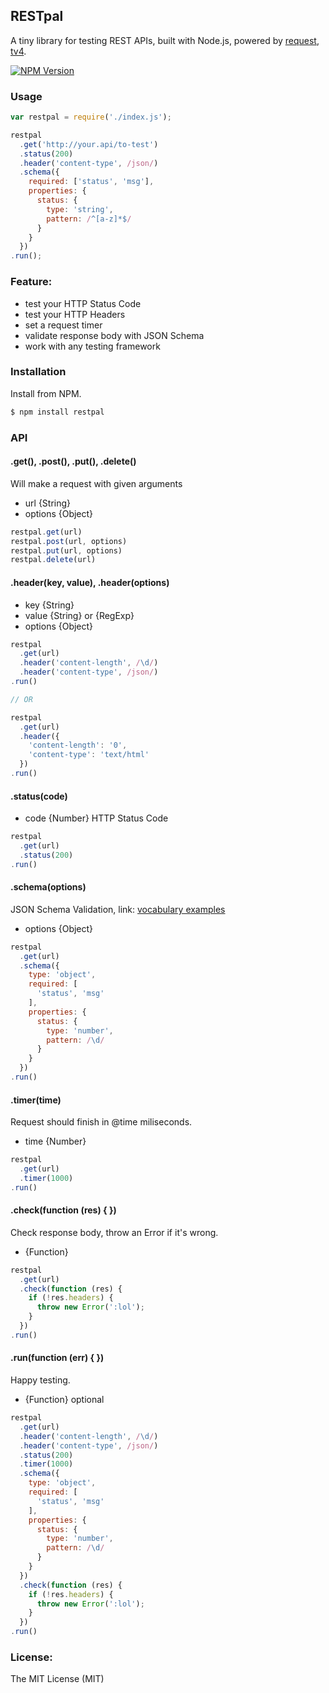 ## RESTpal

A tiny library for testing REST APIs, built with Node.js, powered by [request](https://www.npmjs.org/package/request), [tv4](https://github.com/geraintluff/tv4).

  [![NPM Version](https://img.shields.io/npm/v/restpal.svg?style=flat)](https://www.npmjs.org/package/restpal)

### Usage

```js
var restpal = require('./index.js');

restpal
  .get('http://your.api/to-test')
  .status(200)
  .header('content-type', /json/)
  .schema({
    required: ['status', 'msg'],
    properties: {
      status: {
        type: 'string',
        pattern: /^[a-z]*$/
      }
    }
  })
.run();
```

### Feature:

- test your HTTP Status Code
- test your HTTP Headers
- set a request timer
- validate response body with JSON Schema
- work with any testing framework

### Installation

Install from NPM.

```sh
$ npm install restpal
```

### API

#### .get(), .post(), .put(), .delete()

Will make a request with given arguments

- url {String}
- options {Object}

```js
restpal.get(url)
restpal.post(url, options)
restpal.put(url, options)
restpal.delete(url)
```

#### .header(key, value), .header(options) 

- key {String}
- value {String} or {RegExp}
- options {Object}

```js
restpal
  .get(url)
  .header('content-length', /\d/)
  .header('content-type', /json/)
.run()

// OR

restpal
  .get(url)
  .header({
    'content-length': '0',
    'content-type': 'text/html'
  })
.run()
```

#### .status(code)

- code {Number} HTTP Status Code

```js
restpal
  .get(url)
  .status(200)
.run()
```

#### .schema(options)

JSON Schema Validation, link: [vocabulary examples](http://json-schema.org/examples.html)

- options {Object} 

```js
restpal
  .get(url)
  .schema({
    type: 'object',
    required: [
      'status', 'msg'
    ],
    properties: {
      status: {
        type: 'number',
        pattern: /\d/
      }
    }
  })
.run()
```

#### .timer(time)

Request should finish in @time miliseconds.

- time {Number} 

```js
restpal
  .get(url)
  .timer(1000)
.run()
```

#### .check(function (res) { })

Check response body, throw an Error if it's wrong.

- {Function}

```js
restpal
  .get(url)
  .check(function (res) {
    if (!res.headers) {
      throw new Error(':lol');
    }
  })
.run()
```

#### .run(function (err) { })

Happy testing. 

- {Function} optional

```js
restpal
  .get(url)
  .header('content-length', /\d/)
  .header('content-type', /json/)
  .status(200)
  .timer(1000)
  .schema({
    type: 'object',
    required: [
      'status', 'msg'
    ],
    properties: {
      status: {
        type: 'number',
        pattern: /\d/
      }
    }
  })
  .check(function (res) {
    if (!res.headers) {
      throw new Error(':lol');
    }
  })
.run()
```

### License:

The MIT License (MIT)


